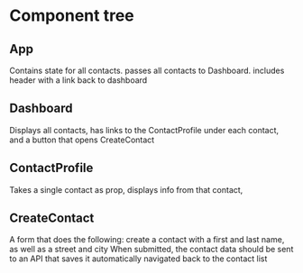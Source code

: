 # Component tree
## App
Contains state for all contacts. passes all contacts to Dashboard. includes header with a link back to dashboard

## Dashboard
Displays all contacts, has links to the ContactProfile under each contact, and a button that opens CreateContact

## ContactProfile
Takes a single contact as prop, displays info from that contact,

## CreateContact
A form that does the following:
create a contact with a first and last name, as well as a street and city
When submitted, the contact data should be sent to an API that saves it
automatically navigated back to the contact list
